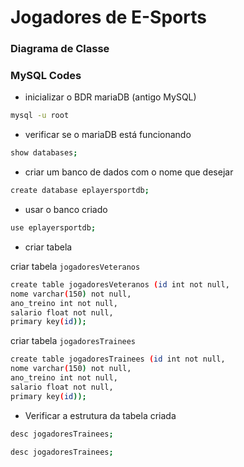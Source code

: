 # Jogadores de E-Sports 
### Diagrama de Classe 

### MySQL Codes

- inicializar o BDR mariaDB (antigo MySQL)
```bash
mysql -u root
```

- verificar se o mariaDB está funcionando
```bash
show databases;
```

- criar um banco de dados com o nome que desejar
```bash
create database eplayersportdb;
```

-  usar o banco criado
```bash
use eplayersportdb;
```


-  criar tabela

criar tabela `jogadoresVeteranos`
```bash
create table jogadoresVeteranos (id int not null, 
nome varchar(150) not null,
ano_treino int not null,
salario float not null,
primary key(id));
```

criar tabela `jogadoresTrainees`
```bash
create table jogadoresTrainees (id int not null, 
nome varchar(150) not null,
ano_treino int not null,
salario float not null,
primary key(id));  
```

-  Verificar a estrutura da tabela criada
```bash
desc jogadoresTrainees;
```
```bash
desc jogadoresTrainees;
```

